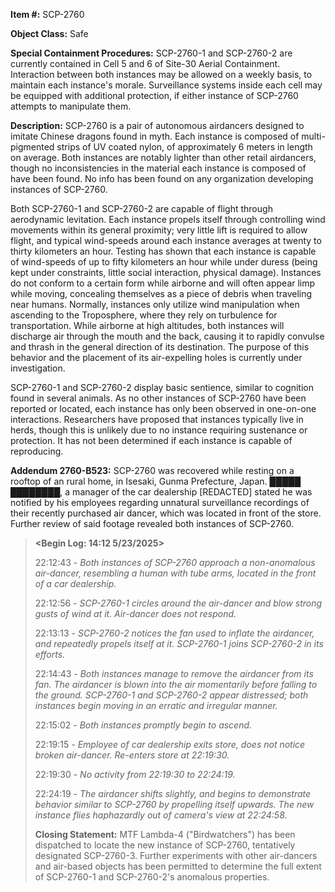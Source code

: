 **Item #:** SCP-2760

**Object Class:** Safe

**Special Containment Procedures:** SCP-2760-1 and SCP-2760-2 are currently contained in Cell 5 and 6 of Site-30 Aerial Containment. Interaction between both instances may be allowed on a weekly basis, to maintain each instance's morale. Surveillance systems inside each cell may be equipped with additional protection, if either instance of SCP-2760 attempts to manipulate them.

**Description:** SCP-2760 is a pair of autonomous airdancers designed to imitate Chinese dragons found in myth. Each instance is composed of multi-pigmented strips of UV coated nylon, of approximately 6 meters in length on average. Both instances are notably lighter than other retail airdancers, though no inconsistencies in the material each instance is composed of have been found. No info has been found on any organization developing instances of SCP-2760.

Both SCP-2760-1 and SCP-2760-2 are capable of flight through aerodynamic levitation. Each instance propels itself through controlling wind movements within its general proximity; very little lift is required to allow flight, and typical wind-speeds around each instance averages at twenty to thirty kilometers an hour. Testing has shown that each instance is capable of wind-speeds of up to fifty kilometers an hour while under duress (being kept under constraints, little social interaction, physical damage). Instances do not conform to a certain form while airborne and will often appear limp while moving, concealing themselves as a piece of debris when traveling near humans. Normally, instances only utilize wind manipulation when ascending to the Troposphere, where they rely on turbulence for transportation. While airborne at high altitudes, both instances will discharge air through the mouth and the back, causing it to rapidly convulse and thrash in the general direction of its destination. The purpose of this behavior and the placement of its air-expelling holes is currently under investigation.

SCP-2760-1 and SCP-2760-2 display basic sentience, similar to cognition found in several animals. As no other instances of SCP-2760 have been reported or located, each instance has only been observed in one-on-one interactions. Researchers have proposed that instances typically live in herds, though this is unlikely due to no instance requiring sustenance or protection. It has not been determined if each instance is capable of reproducing.

**Addendum 2760-B523:** SCP-2760 was recovered while resting on a rooftop of an rural home, in Isesaki, Gunma Prefecture, Japan. █████ ████████, a manager of the car dealership \[REDACTED\] stated he was notified by his employees regarding unnatural surveillance recordings of their recently purchased air dancer, which was located in front of the store. Further review of said footage revealed both instances of SCP-2760.

> **<Begin Log: 14:12 5/23/2025>**
> 
> 22:12:43 - _Both instances of SCP-2760 approach a non-anomalous air-dancer, resembling a human with tube arms, located in the front of a car dealership._
> 
> 22:12:56 - _SCP-2760-1 circles around the air-dancer and blow strong gusts of wind at it. Air-dancer does not respond._
> 
> 22:13:13 - _SCP-2760-2 notices the fan used to inflate the airdancer, and repeatedly propels itself at it. SCP-2760-1 joins SCP-2760-2 in its efforts._
> 
> 22:14:43 - _Both instances manage to remove the airdancer from its fan. The airdancer is blown into the air momentarily before falling to the ground. SCP-2760-1 and SCP-2760-2 appear distressed; both instances begin moving in an erratic and irregular manner._
> 
> 22:15:02 - _Both instances promptly begin to ascend._
> 
> 22:19:15 - _Employee of car dealership exits store, does not notice broken air-dancer. Re-enters store at 22:19:30._
> 
> 22:19:30 - _No activity from 22:19:30 to 22:24:19._
> 
> 22:24:19 - _The airdancer shifts slightly, and begins to demonstrate behavior similar to SCP-2760 by propelling itself upwards. The new instance flies haphazardly out of camera's view at 22:24:58._
> 
> **Closing Statement:** MTF Lambda-4 ("Birdwatchers") has been dispatched to locate the new instance of SCP-2760, tentatively designated SCP-2760-3. Further experiments with other air-dancers and air-based objects has been permitted to determine the full extent of SCP-2760-1 and SCP-2760-2's anomalous properties.